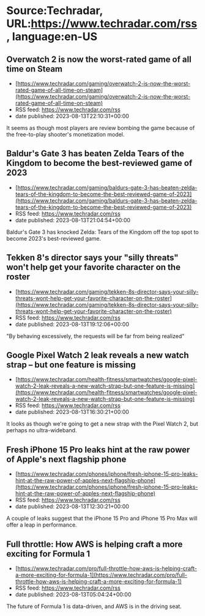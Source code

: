 # Source:Techradar, URL:https://www.techradar.com/rss, language:en-US

## Overwatch 2 is now the worst-rated game of all time on Steam
 - [https://www.techradar.com/gaming/overwatch-2-is-now-the-worst-rated-game-of-all-time-on-steam](https://www.techradar.com/gaming/overwatch-2-is-now-the-worst-rated-game-of-all-time-on-steam)
 - RSS feed: https://www.techradar.com/rss
 - date published: 2023-08-13T22:10:31+00:00

It seems as though most players are review bombing the game because of the free-to-play shooter's monetization model.

## Baldur's Gate 3 has beaten Zelda Tears of the Kingdom to become the best-reviewed game of 2023
 - [https://www.techradar.com/gaming/baldurs-gate-3-has-beaten-zelda-tears-of-the-kingdom-to-become-the-best-reviewed-game-of-2023](https://www.techradar.com/gaming/baldurs-gate-3-has-beaten-zelda-tears-of-the-kingdom-to-become-the-best-reviewed-game-of-2023)
 - RSS feed: https://www.techradar.com/rss
 - date published: 2023-08-13T21:04:54+00:00

Baldur's Gate 3 has knocked Zelda: Tears of the Kingdom off the top spot to become 2023's best-reviewed game.

## Tekken 8's director says your "silly threats" won't help get your favorite character on the roster
 - [https://www.techradar.com/gaming/tekken-8s-director-says-your-silly-threats-wont-help-get-your-favorite-character-on-the-roster](https://www.techradar.com/gaming/tekken-8s-director-says-your-silly-threats-wont-help-get-your-favorite-character-on-the-roster)
 - RSS feed: https://www.techradar.com/rss
 - date published: 2023-08-13T19:12:06+00:00

"By behaving excessively, the requests will be far from being realized"

## Google Pixel Watch 2 leak reveals a new watch strap – but one feature is missing
 - [https://www.techradar.com/health-fitness/smartwatches/google-pixel-watch-2-leak-reveals-a-new-watch-strap-but-one-feature-is-missing](https://www.techradar.com/health-fitness/smartwatches/google-pixel-watch-2-leak-reveals-a-new-watch-strap-but-one-feature-is-missing)
 - RSS feed: https://www.techradar.com/rss
 - date published: 2023-08-13T16:30:21+00:00

It looks as though we're going to get a new strap with the Pixel Watch 2, but perhaps no ultra-wideband.

## Fresh iPhone 15 Pro leaks hint at the raw power of Apple's next flagship phone
 - [https://www.techradar.com/phones/iphone/fresh-iphone-15-pro-leaks-hint-at-the-raw-power-of-apples-next-flagship-phone](https://www.techradar.com/phones/iphone/fresh-iphone-15-pro-leaks-hint-at-the-raw-power-of-apples-next-flagship-phone)
 - RSS feed: https://www.techradar.com/rss
 - date published: 2023-08-13T12:30:21+00:00

A couple of leaks suggest that the iPhone 15 Pro and iPhone 15 Pro Max will offer a leap in performance.

## Full throttle: How AWS is helping craft a more exciting for Formula 1
 - [https://www.techradar.com/pro/full-throttle-how-aws-is-helping-craft-a-more-exciting-for-formula-1](https://www.techradar.com/pro/full-throttle-how-aws-is-helping-craft-a-more-exciting-for-formula-1)
 - RSS feed: https://www.techradar.com/rss
 - date published: 2023-08-13T05:04:24+00:00

The future of Formula 1 is data-driven, and AWS is in the driving seat.

